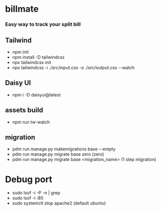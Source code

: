 # billmate

### Easy way to track your split bill

## Tailwind
- npm init
- npm install -D tailwindcss
- npx tailwindcss init
- npx tailwindcss -i ./src/input.css -o ./src/output.css --watch

## Daisy UI
- npm i -D daisyui@latest

## assets build
- npm run tw-watch

## migration
- pdm run manage.py makemigrations base --empty
- pdm run manage.py migrate base zero (zero)
- pdm run manage.py migrate base <migration_name> (1 step migration)

# Debug port
- sudo lsof -i -P -n | grep <port number>
- sudo lsof -i :80
- sudo systemctl stop apache2 (default ubuntu)